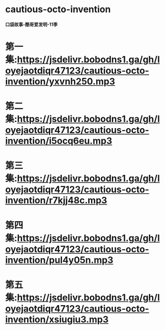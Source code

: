 # cautious-octo-invention
 #### 口袋故事-酷哥爱发明-11季
 # 第一集:https://jsdelivr.bobodns1.ga/gh/loyejaotdiqr47123/cautious-octo-invention/yxvnh250.mp3
 # 第二集:https://jsdelivr.bobodns1.ga/gh/loyejaotdiqr47123/cautious-octo-invention/i5ocq6eu.mp3
 # 第三集:https://jsdelivr.bobodns1.ga/gh/loyejaotdiqr47123/cautious-octo-invention/r7kjj48c.mp3
 # 第四集:https://jsdelivr.bobodns1.ga/gh/loyejaotdiqr47123/cautious-octo-invention/pul4y05n.mp3
 # 第五集:https://jsdelivr.bobodns1.ga/gh/loyejaotdiqr47123/cautious-octo-invention/xsiugiu3.mp3
